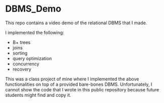 # DBMS_Demo
This repo contains a video demo of the relational DBMS that I made.

I implemented the following:

- B+ trees
- joins
- sorting
- query optimization
- concurrency
- recovery

This was a class project of mine where I implemented the above functionalities on top of a provided bare-bones DBMS. Unfortunately, I cannot show the code that I wrote in this public repository because future students might find and copy it.
